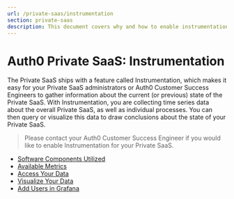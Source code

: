 ```yaml
---
url: /private-saas/instrumentation
section: private-saas
description: This document covers why and how to enable instrumentation in the Private SaaS.
---
```


# Auth0 Private SaaS: Instrumentation

The Private SaaS ships with a feature called Instrumentation, which makes it easy for your Private SaaS administrators or Auth0 Customer Success Engineers to gather information about the current (or previous) state of the Private SaaS. With Instrumentation, you are collecting time series data about the overall Private SaaS, as well as individual processes. You can then query or visualize this data to draw conclusions about the state of your Private SaaS.

> Please contact your Auth0 Customer Success Engineer if you would like to enable Instrumentation for your Private SaaS.

* [Software Components Utilized](/private-saas/instrumentation/components)
* [Available Metrics](/private-saas/instrumentation/available-metrics)
* [Access Your Data](/private-saas/instrumentation/access-data)
* [Visualize Your Data](/private-saas/instrumentation/visualize-data)
* [Add Users in Grafana](/private-saas/instrumentation/add-grafana-users)
